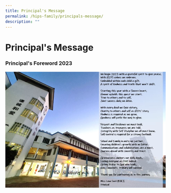 ```yaml
---
title: Principal's Message
permalink: /hips-family/principals-message/
description: ""
---
```



# Principal's Message

### Principal's Foreword 2023

![](/images/Principal's%20Message.jpeg)